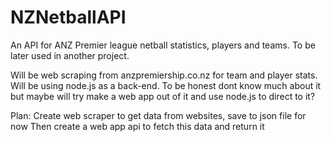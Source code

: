 # NZNetballAPI
An API for ANZ Premier league netball statistics, players and teams.
To be later used in another project.

Will be web scraping from anzpremiership.co.nz for team and player stats.
Will be using node.js as a back-end.
To be honest dont know much about it but maybe will try make a web app out of it
and use node.js to direct to it?

Plan:
Create web scraper to get data from websites, save to json file for now
Then create a web app api to fetch this data and return it
